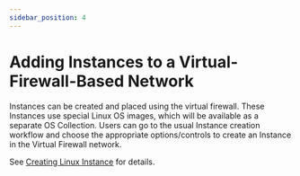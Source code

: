 ```yaml
---
sidebar_position: 4
---
```

# Adding Instances to a Virtual-Firewall-Based Network

Instances can be created and placed using the virtual firewall. These Instances use special Linux OS images, which will be available as a separate OS Collection. Users can go to the usual Instance creation workflow and choose the appropriate options/controls to create an Instance in the Virtual Firewall network. 

See [Creating Linux Instance](CreatingLinuxInstances.md) for details.


